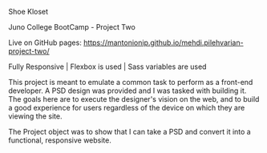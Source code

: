 Shoe Kloset

Juno College BootCamp - Project Two

Live on GitHub pages: https://mantonionip.github.io/mehdi.pilehvarian-project-two/

Fully Responsive | Flexbox is used | Sass variables are used

This project is meant to emulate a common task to perform as a front-end developer. A PSD design was provided and I was tasked with building it. The goals here are to execute the designer's vision on the web, and to build a good experience for users regardless of the device on which they are viewing the site.

The Project object was to show that I can take a PSD and convert it into a functional, responsive website.
